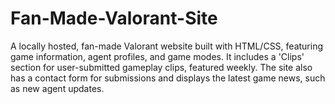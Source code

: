 # Fan-Made-Valorant-Site
A locally hosted, fan-made Valorant website built with HTML/CSS, featuring game information, agent profiles, and game modes. It includes a 'Clips' section for user-submitted gameplay clips, featured weekly. The site also has a contact form for submissions and displays the latest game news, such as new agent updates.
